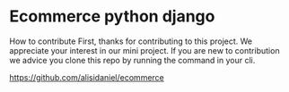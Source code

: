 # Ecommerce python django

How to contribute
First, thanks for contributing to this project. We appreciate your interest in our mini project. If you are new to contribution we advice you clone this repo by running the command in your cli.

https://github.com/alisidaniel/ecommerce
